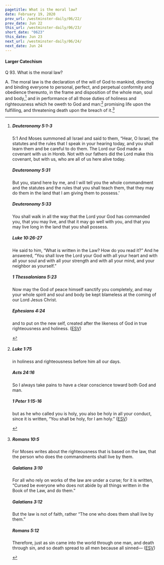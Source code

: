 ```yaml
---
pagetitle: What is the moral law?
date: February 19, 2020
prev_url: /westminster-daily/06/22/
prev_date: Jun 22
this_url: /westminster-daily/06/23/
short_date: "0623"
this_date: Jun 23
next_url: /westminster-daily/06/24/
next_date: Jun 24
---
```


#### Larger Catechism

<span class="q">Q 93.</span> What is the moral law?

<span class="q">A.</span> The moral law is the declaration of the will of God to mankind, directing and binding everyone to personal, perfect, and perpetual conformity and obedience thereunto, in the frame and disposition of the whole man, soul and body,[^fnref:wlc1] and in performance of all those duties of holiness and righteousness which he oweth to God and man:[^fnref:wlc2] promising life upon the fulfilling, and threatening death upon the breach of it.[^fnref:wlc3]


[^fnref:wlc1]: <div class="esv"><h5>Deuteronomy 5:1-3</h5> <div class="esv-text"> <p id="p05005001.04-1"><span class="chapter-num" id="v05005001-1">5:1&nbsp;</span>And Moses summoned all Israel and said to them, &#8220;Hear, O Israel, the statutes and the rules that I speak in your hearing today, and you shall learn them and be careful to do them. The <span class="small-caps">Lord</span> our God made a covenant with us in Horeb. Not with our fathers did the <span class="small-caps">Lord</span> make this covenant, but with us, who are all of us here alive today.</p> </div><h5>Deuteronomy 5:31</h5> <div class="esv-text"><p id="p05005031.01-2">But you, stand here by me, and I will tell you the whole commandment and the statutes and the rules that you shall teach them, that they may do them in the land that I am giving them to possess.&#8217;</p> </div><h5>Deuteronomy 5:33</h5> <div class="esv-text"><p id="p05005033.01-3">You shall walk in all the way that the <span class="small-caps">Lord</span> your God has commanded you, that you may live, and that it may go well with you, and that you may live long in the land that you shall possess.</p> </div><h5>Luke 10:26-27</h5> <div class="esv-text"><p id="p42010026.01-4">He said to him, <span class="woc">&#8220;What is written in the Law? How do you read it?&#8221;</span> And he answered, &#8220;You shall love the Lord your God with all your heart and with all your soul and with all your strength and with all your mind, and your neighbor as yourself.&#8221;</p> </div><h5>1 Thessalonians 5:23</h5> <div class="esv-text"><p id="p52005023.01-5">Now may the God of peace himself sanctify you completely, and may your whole spirit and soul and body be kept blameless at the coming of our Lord Jesus Christ.</p> </div><h5>Ephesians 4:24</h5> <div class="esv-text"><p id="p49004024.01-6">and to put on the new self, created after the likeness of God in true righteousness and holiness.  (<a href="http://www.esv.org" class="copyright">ESV</a>)</p> </div> </div>

[^fnref:wlc2]: <div class="esv"><h5>Luke 1:75</h5> <div class="esv-text"><div class="block-indent"> <p class="line-group" id="p42001075.01-1"><span class="indent"></span>in holiness and righteousness before him all our days.</p> </div> </div><h5>Acts 24:16</h5> <div class="esv-text"><p id="p44024016.01-2">So I always take pains to have a clear conscience toward both God and man.</p> </div><h5>1 Peter 1:15-16</h5> <div class="esv-text"><p id="p60001015.01-3">but as he who called you is holy, you also be holy in all your conduct, since it is written, &#8220;You shall be holy, for I am holy.&#8221;  (<a href="http://www.esv.org" class="copyright">ESV</a>)</p> </div> </div>

[^fnref:wlc3]: <div class="esv"><h5>Romans 10:5</h5> <div class="esv-text"> <p id="p45010005.07-1">For Moses writes about the righteousness that is based on the law, that the person who does the commandments shall live by them.</p> </div><h5>Galatians 3:10</h5> <div class="esv-text"> <p id="p48003010.07-2">For all who rely on works of the law are under a curse; for it is written, &#8220;Cursed be everyone who does not abide by all things written in the Book of the Law, and do them.&#8221;</p> </div><h5>Galatians 3:12</h5> <div class="esv-text"><p id="p48003012.01-3">But the law is not of faith, rather &#8220;The one who does them shall live by them.&#8221;</p> </div><h5>Romans 5:12</h5> <div class="esv-text"> <p id="p45005012.07-4">Therefore, just as sin came into the world through one man, and death through sin, and so death spread to all men because all sinned&#8212;  (<a href="http://www.esv.org" class="copyright">ESV</a>)</p> </div> </div>

